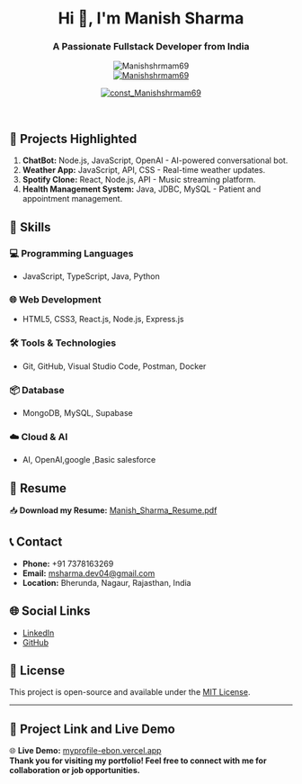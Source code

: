 <h1 align="center">Hi 👋, I'm Manish Sharma</h1>
<h3 align="center">A Passionate Fullstack Developer from India</h3>

<p align="center">
  <img src="https://komarev.com/ghpvc/?username=Manishshrmam69&label=Profile%20views&color=0e75b6&style=flat" alt="Manishshrmam69" />
  <br />
  <a href="https://github.com/ryo-ma/github-profile-trophy">
    <img src="https://github-profile-trophy.vercel.app/?username=Manishshrmam69&theme=nord&column=8" alt="Manishshrmam69" />
  </a>
</p>

<p align="center">
  <a href="https://twitter.com/const_gaju91" target="blank">
    <img src="https://img.shields.io/twitter/follow/const_Manishshrmam69?logo=twitter&style=for-the-badge" alt="const_Manishshrmam69" />
  </a>
</p>

<br />

## 🌟 Projects Highlighted

1. **ChatBot:** Node.js, JavaScript, OpenAI - AI-powered conversational bot.
2. **Weather App:** JavaScript, API, CSS - Real-time weather updates.
3. **Spotify Clone:** React, Node.js, API - Music streaming platform.
4. **Health Management System:** Java, JDBC, MySQL - Patient and appointment management.

## 🚀 Skills

### 💻 Programming Languages
- JavaScript, TypeScript, Java, Python

### 🌐 Web Development
- HTML5, CSS3, React.js, Node.js, Express.js

### 🛠️ Tools & Technologies
- Git, GitHub, Visual Studio Code, Postman, Docker

### 📦 Database
- MongoDB, MySQL, Supabase

### ☁️ Cloud & AI
-  AI, OpenAI,google ,Basic salesforce 

## 📄 Resume

📥 **Download my Resume:** [Manish_Sharma_Resume.pdf](https://example.com/Manish_Sharma_Resume.pdf)

## 📞 Contact

- **Phone:** +91 7378163269
- **Email:** [msharma.dev04@gmail.com](mailto:msharma.dev04@gmail.com)
- **Location:** Bherunda, Nagaur, Rajasthan, India

## 🌐 Social Links

- [LinkedIn](https://www.linkedin.com/in/manish-sharma-3065882ab)
- [GitHub](https://github.com/Manishshrmam69)

## 📄 License

This project is open-source and available under the [MIT License](LICENSE).

---

## 🚀 Project Link and Live Demo

🌐 **Live Demo:** [myprofile-ebon.vercel.app](https://myprofile-ebon.vercel.app)  
**Thank you for visiting my portfolio! Feel free to connect with me for collaboration or job opportunities.**
